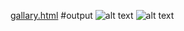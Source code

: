 [gallary.html](./gallary.html)
#output
![alt text](jquery/original.png)
![alt text](jquery/changed.png)
